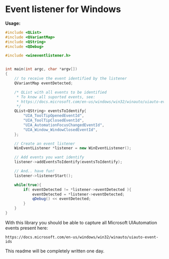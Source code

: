 # Event listener for Windows


**Usage:**

```cpp
#include <QList>
#include <QVariantMap>
#include <QString>
#include <QDebug>

#include <wineventlistener.h>


int main(int argc, char *argv[])
{
    // to receive the event identified by the listener
    QVariantMap eventDetected;

    /* QList with all events to be identified
     * To know all suported events, see:
     * https://docs.microsoft.com/en-us/windows/win32/winauto/uiauto-event-ids
     */
    QList<QString> eventsToIdentify{
        "UIA_ToolTipOpenedEventId",
        "UIA_ToolTipClosedEventId",
        "UIA_AutomationFocusChangedEventId",
        "UIA_Window_WindowClosedEventId",
    };

    // Create an event listener
    WinEventListener *listener = new WinEventListener();

    // Add events you want identify
    listener->addEventsToIdentify(eventsToIdentify);

    // And.. have fun!
    listener->listenerStart();

    while(true){
        if( eventDetected != *listener->eventDetected ){
            eventDetected = *listener->eventDetected;
            qDebug() << eventDetected;
        }
    }
}

```

With this library you should be able to capture all Microsoft UIAutomation events present here:
```
https://docs.microsoft.com/en-us/windows/win32/winauto/uiauto-event-ids
```

This readme will be completely written one day.
